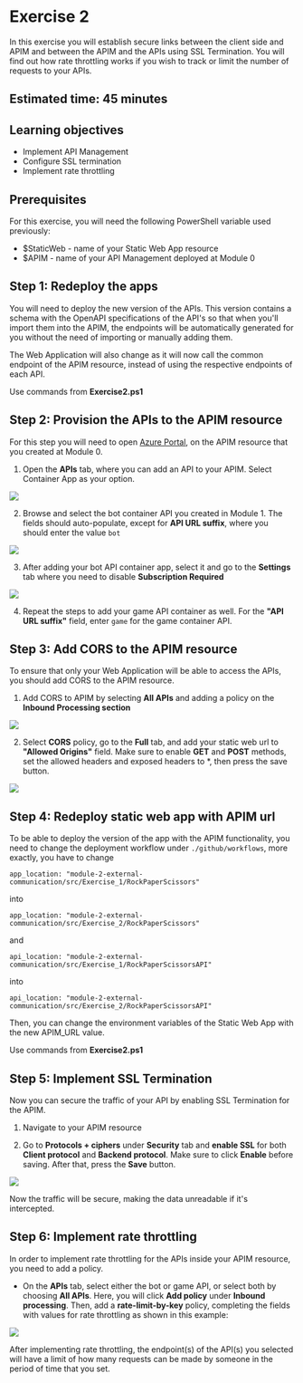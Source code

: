 # Exercise 2
In this exercise you will establish secure links between the client side and APIM and between the APIM and the APIs using SSL Termination. You will find out how rate throttling works if you wish to track or limit the number of requests to your APIs. 

## Estimated time: 45 minutes

## Learning objectives
   - Implement API Management
   - Configure SSL termination  
   - Implement rate throttling
## Prerequisites
For this exercise, you will need the following PowerShell variable used previously:
- $StaticWeb - name of your Static Web App resource
- $APIM - name of your API Management deployed at Module 0

## Step 1: Redeploy the apps
You will need to deploy the new version of the APIs. This version contains a schema with the OpenAPI specifications of the API's so that when you'll import them into the APIM, the endpoints will be automatically generated for you without the need of importing or manually adding them.

The Web Application will also change as it will now call the common endpoint of the APIM resource, instead of using the respective endpoints of each API.

Use commands from **Exercise2.ps1** 
## Step 2: Provision the APIs to the APIM resource
For this step you will need to open [Azure Portal](https://portal.azure.com/), on the APIM resource that you created at Module 0. 
 1. Open the **APIs** tab, where you can add an API to your APIM. Select Container App as your option.

![](../module-2-external-communication/images/image1.png)

 2. Browse and select the bot container API you created in Module 1. The fields should auto-populate, except for **API URL suffix**, where you should enter the value `bot`

![](../module-2-external-communication/images/image2.png)

 3. After adding your bot API container app, select it and go to the **Settings** tab where you need to disable **Subscription Required**

![](../module-2-external-communication/images/image3.png)

 4. Repeat the steps to add your game API container as well. For the **"API URL suffix"** field, enter `game` for the game container API.
## Step 3: Add CORS to the APIM resource
To ensure that only your Web Application will be able to access the APIs, you should add CORS to the APIM resource.

 1. Add CORS to APIM by selecting **All APIs** and adding a policy on the **Inbound Processing section**

![](../module-2-external-communication/images/image4.png)

 2. Select **CORS** policy, go to the **Full** tab, and add your static web url to **"Allowed Origins"** field. Make sure to enable **GET** and **POST** methods, set the allowed headers and exposed headers to *, then press the save button.

![](../module-2-external-communication/images/image5.png)

## Step 4: Redeploy static web app with APIM url
To be able to deploy the version of the app with the APIM functionality, you need to change the deployment workflow under `./github/workflows`, more exactly, you have to change



`app_location: "module-2-external-communication/src/Exercise_1/RockPaperScissors"`

into 

`app_location: "module-2-external-communication/src/Exercise_2/RockPaperScissors"`

and 

`api_location: "module-2-external-communication/src/Exercise_1/RockPaperScissorsAPI"`

into

`api_location: "module-2-external-communication/src/Exercise_2/RockPaperScissorsAPI"`

Then, you can change the environment variables of the Static Web App with the new APIM_URL value.

Use commands from **Exercise2.ps1** 
## Step 5: Implement SSL Termination 
Now you can secure the traffic of your API by enabling SSL Termination for the APIM.
1. Navigate to your APIM resource

2. Go to **Protocols + ciphers** under **Security** tab and **enable SSL** for both **Client protocol** and **Backend protocol**. Make sure to click **Enable** before saving. After that, press the **Save** button.

![](../module-2-external-communication/images/image6.png)

Now the traffic will be secure, making the data unreadable if it's intercepted.

## Step 6: Implement rate throttling

In order to implement rate throttling for the APIs inside your APIM resource, you need to add a policy.

- On the **APIs** tab, select either the bot or game API, or select both by choosing **All APIs**. Here, you will click **Add policy** under **Inbound processing**. Then, add a **rate-limit-by-key** policy, completing the fields with values for rate throttling as shown in this example:

![](../module-2-external-communication/images/image7.png)

After implementing rate throttling, the endpoint(s) of the API(s) you selected will have a limit of how many requests can be made by someone in the period of time that you set.
